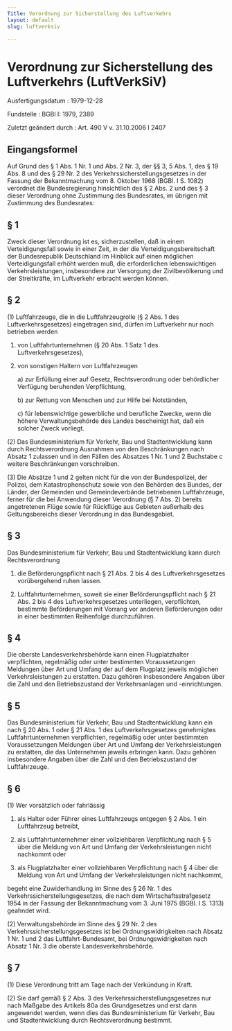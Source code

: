 ```yaml
---
Title: Verordnung zur Sicherstellung des Luftverkehrs
layout: default
slug: luftverksiv

---
```


# Verordnung zur Sicherstellung des Luftverkehrs (LuftVerkSiV)

Ausfertigungsdatum
:   1979-12-28

Fundstelle
:   BGBl I: 1979, 2389

Zuletzt geändert durch
:   Art. 490 V v. 31.10.2006 I 2407


## Eingangsformel

Auf Grund des § 1 Abs. 1 Nr. 1 und Abs. 2 Nr. 3, der §§ 3, 5 Abs. 1,
des § 19 Abs. 8 und des § 29 Nr. 2 des Verkehrssicherstellungsgesetzes
in der Fassung der Bekanntmachung vom 8. Oktober 1968 (BGBl. I S.
1082) verordnet die Bundesregierung hinsichtlich des § 2 Abs. 2 und
des § 3 dieser Verordnung ohne Zustimmung des Bundesrates, im übrigen
mit Zustimmung des Bundesrates:


## § 1

Zweck dieser Verordnung ist es, sicherzustellen, daß in einem
Verteidigungsfall sowie in einer Zeit, in der die
Verteidigungsbereitschaft der Bundesrepublik Deutschland im Hinblick
auf einen möglichen Verteidigungsfall erhöht werden muß, die
erforderlichen lebenswichtigen Verkehrsleistungen, insbesondere zur
Versorgung der Zivilbevölkerung und der Streitkräfte, im Luftverkehr
erbracht werden können.


## § 2

(1) Luftfahrzeuge, die in die Luftfahrzeugrolle (§ 2 Abs. 1 des
Luftverkehrsgesetzes) eingetragen sind, dürfen im Luftverkehr nur noch
betrieben werden

1.  von Luftfahrtunternehmen (§ 20 Abs. 1 Satz 1 des
    Luftverkehrsgesetzes),


2.  von sonstigen Haltern von Luftfahrzeugen

    a)  zur Erfüllung einer auf Gesetz, Rechtsverordnung oder behördlicher
        Verfügung beruhenden Verpflichtung,


    b)  zur Rettung von Menschen und zur Hilfe bei Notständen,


    c)  für lebenswichtige gewerbliche und berufliche Zwecke, wenn die höhere
        Verwaltungsbehörde des Landes bescheinigt hat, daß ein solcher Zweck
        vorliegt.







(2) Das Bundesministerium für Verkehr, Bau und Stadtentwicklung kann
durch Rechtsverordnung Ausnahmen von den Beschränkungen nach Absatz 1
zulassen und in den Fällen des Absatzes 1 Nr. 1 und 2 Buchstabe c
weitere Beschränkungen vorschreiben.

(3) Die Absätze 1 und 2 gelten nicht für die von der Bundespolizei,
der Polizei, dem Katastrophenschutz sowie von den Behörden des Bundes,
der Länder, der Gemeinden und Gemeindeverbände betriebenen
Luftfahrzeuge, ferner für die bei Anwendung dieser Verordnung (§ 7
Abs. 2) bereits angetretenen Flüge sowie für Rückflüge aus Gebieten
außerhalb des Geltungsbereichs dieser Verordnung in das Bundesgebiet.


## § 3

Das Bundesministerium für Verkehr, Bau und Stadtentwicklung kann durch
Rechtsverordnung

1.  die Beförderungspflicht nach § 21 Abs. 2 bis 4 des
    Luftverkehrsgesetzes vorübergehend ruhen lassen.


2.  Luftfahrtunternehmen, soweit sie einer Beförderungspflicht nach § 21
    Abs. 2 bis 4 des Luftverkehrsgesetzes unterliegen, verpflichten,
    bestimmte Beförderungen mit Vorrang vor anderen Beförderungen oder in
    einer bestimmten Reihenfolge durchzuführen.





## § 4

Die oberste Landesverkehrsbehörde kann einen Flugplatzhalter
verpflichten, regelmäßig oder unter bestimmten Voraussetzungen
Meldungen über Art und Umfang der auf dem Flugplatz jeweils möglichen
Verkehrsleistungen zu erstatten. Dazu gehören insbesondere Angaben
über die Zahl und den Betriebszustand der Verkehrsanlagen und
-einrichtungen.


## § 5

Das Bundesministerium für Verkehr, Bau und Stadtentwicklung kann ein
nach § 20 Abs. 1 oder § 21 Abs. 1 des Luftverkehrsgesetzes genehmigtes
Luftfahrtunternehmen verpflichten, regelmäßig oder unter bestimmten
Voraussetzungen Meldungen über Art und Umfang der Verkehrsleistungen
zu erstatten, die das Unternehmen jeweils erbringen kann. Dazu gehören
insbesondere Angaben über die Zahl und den Betriebszustand der
Luftfahrzeuge.


## § 6

(1) Wer vorsätzlich oder fahrlässig

1.  als Halter oder Führer eines Luftfahrzeugs entgegen § 2 Abs. 1 ein
    Luftfahrzeug betreibt,


2.  als Luftfahrtunternehmer einer vollziehbaren Verpflichtung nach § 5
    über die Meldung von Art und Umfang der Verkehrsleistungen nicht
    nachkommt oder


3.  als Flugplatzhalter einer vollziehbaren Verpflichtung nach § 4 über
    die Meldung von Art und Umfang der Verkehrsleistungen nicht nachkommt,



begeht eine Zuwiderhandlung im Sinne des § 26 Nr. 1 des
Verkehrssicherstellungsgesetzes, die nach dem Wirtschaftsstrafgesetz
1954 in der Fassung der Bekanntmachung vom 3. Juni 1975 (BGBl. I S.
1313) geahndet wird.

(2) Verwaltungsbehörde im Sinne des § 29 Nr. 2 des
Verkehrssicherstellungsgesetzes ist bei Ordnungswidrigkeiten nach
Absatz 1 Nr. 1 und 2 das Luftfahrt-Bundesamt, bei Ordnungswidrigkeiten
nach Absatz 1 Nr. 3 die oberste Landesverkehrsbehörde.


## § 7

(1) Diese Verordnung tritt am Tage nach der Verkündung in Kraft.

(2) Sie darf gemäß § 2 Abs. 3 des Verkehrssicherstellungsgesetzes nur
nach Maßgabe des Artikels 80a des Grundgesetzes und erst dann
angewendet werden, wenn dies das Bundesministerium für Verkehr, Bau
und Stadtentwicklung durch Rechtsverordnung bestimmt.

